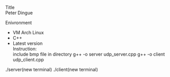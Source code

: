 Title\
Peter Dingue

Enivronment
- VM Arch Linux
- C++
- Latest version\
Instruction:\
include bmp file in directory 
g++ -o server udp_server.cpp
g++ -o client udp_client.cpp

./server(new terminal)
./client(new terminal)

